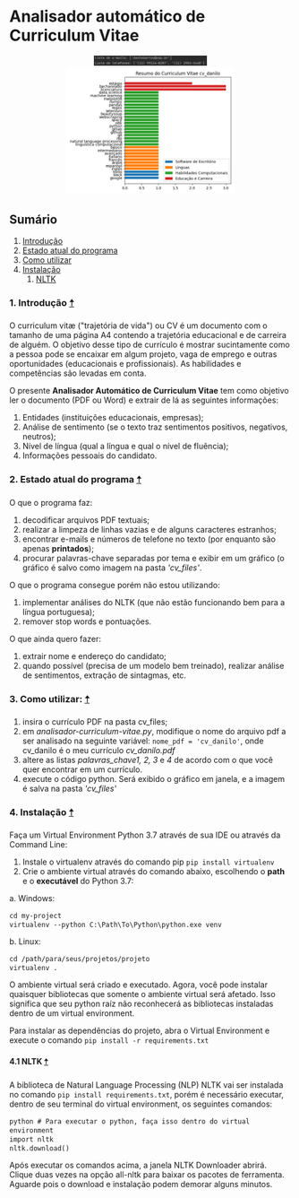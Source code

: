# Analisador automático de Curriculum Vitae
<p align="center">
<img src="cv_files/lista-email-telefone.png" width=40%>
<img src="cv_files/cv_danilo.png" width=60%>
</p>

<a name="intro"></a>
## Sumário
1. [Introdução](#git1)
2. [Estado atual do programa](#git2)
3. [Como utilizar](#git3)
4. [Instalação](#git4)
      1. [NLTK](#git4.1)

### 1. Introdução  <a name="git1"></a> [🠡](#intro)
O curriculum vitæ ("trajetória de vida") ou CV é um documento com o tamanho de uma página A4 contendo a trajetória educacional e de carreira de alguém. O objetivo desse tipo de currículo é mostrar sucintamente como a pessoa pode se encaixar em algum projeto, vaga de emprego e outras oportunidades (educacionais e profissionais). As habilidades e competências são levadas em conta.

O presente **Analisador Automático de Curriculum Vitae** tem como objetivo ler o documento (PDF ou Word) e extrair de lá as seguintes informações:
1. Entidades (instituições educacionais, empresas);
2. Análise de sentimento (se o texto traz sentimentos positivos, negativos, neutros);
3. Nível de língua (qual a língua e qual o nível de fluência);
4. Informações pessoais do candidato.

### 2. Estado atual do programa  <a name="git2"></a> [🠡](#intro)

O que o programa faz:
1. decodificar arquivos PDF textuais;
2. realizar a limpeza de linhas vazias e de alguns caracteres estranhos;
3. encontrar e-mails e números de telefone no texto (por enquanto são apenas **printados**);
4. procurar palavras-chave separadas por tema e exibir em um gráfico (o gráfico é salvo como imagem na pasta _'cv_files'_.

O que o programa consegue porém não estou utilizando:
1. implementar análises do NLTK (que não estão funcionando bem para a língua portuguesa);
2. remover stop words e pontuações.

O que ainda quero fazer:
1. extrair nome e endereço do candidato;
2. quando possível (precisa de um modelo bem treinado), realizar análise de sentimentos, extração de sintagmas, etc.


### 3. Como utilizar:  <a name="git3"></a> [🠡](#intro)
1. insira o currículo PDF na pasta cv_files;
2. em _analisador-curriculum-vitae.py_, modifique o nome do arquivo pdf a ser analisado na seguinte variável: ``nome_pdf = 'cv_danilo'``, onde cv_danilo é o meu currículo _cv_danilo.pdf_
3. altere as listas _palavras_chave1, 2, 3_ e _4_ de acordo com o que você quer encontrar em um currículo.
4. execute o código python. Será exibido o gráfico em janela, e a imagem é salva na pasta _'cv_files'_

### 4. Instalação  <a name="git4"></a> [🠡](#intro)

Faça um Virtual Environment Python 3.7 através de sua IDE ou através da Command Line:
1. Instale o virtualenv através do comando pip ``pip install virtualenv``
2. Crie o ambiente virtual através do comando abaixo, escolhendo o **path** e o **executável** do Python 3.7:

a. Windows:
```
cd my-project
virtualenv --python C:\Path\To\Python\python.exe venv
```
b. Linux: 
```
cd /path/para/seus/projetos/projeto
virtualenv .
```

O ambiente virtual será criado e executado. Agora, você pode instalar quaisquer bibliotecas que somente o ambiente virtual será afetado. Isso significa que seu python raíz não reconhecerá as bibliotecas instaladas dentro de um virtual environment.

Para instalar as dependências do projeto, abra o Virtual Environment e execute o comando ``pip install -r requirements.txt``

#### 4.1 NLTK  <a name="git4.1"></a> [🠡](#intro)
A biblioteca de Natural Language Processing (NLP) NLTK vai ser instalada no comando ``pip install requirements.txt``, porém é necessário executar, dentro de seu terminal do virtual environment, os seguintes comandos:
```
python # Para executar o python, faça isso dentro do virtual environment
import nltk
nltk.download()
```
Após executar os comandos acima, a janela NLTK Downloader abrirá. Clique duas vezes na opção all-nltk para baixar os pacotes de ferramenta. Aguarde pois o download e instalação podem demorar alguns minutos.
